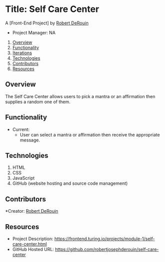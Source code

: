 # Title: Self Care Center

A [Front-End Project] by [Robert DeRouin](https://github.com/robertjosephderouin)

* Project Manager: NA

1. [Overview](#overview)
2. [Functionality](#functionality)
3. [Iterations](#iterations)
4. [Technologies](#technologies)
5. [Contributors](#contributors)
6. [Resources](#resources)

## Overview

The Self Care Center allows users to pick a mantra or an affirmation then supplies a random one of them.

## Functionality

* Current:
  * User can select a mantra or affirmation then receive the appropriate message.



## Technologies

1. HTML
2. CSS
3. JavaScript
4. GitHub (website hosting and source code management)

## Contributors

*Creator: [Robert DeRouin](https://github.com/robertjosephderouin)


## Resources
* Project Description: https://frontend.turing.io/projects/module-1/self-care-center.html
* GitHub Hosted URL: https://github.com/robertjosephderouin/self-care-center
